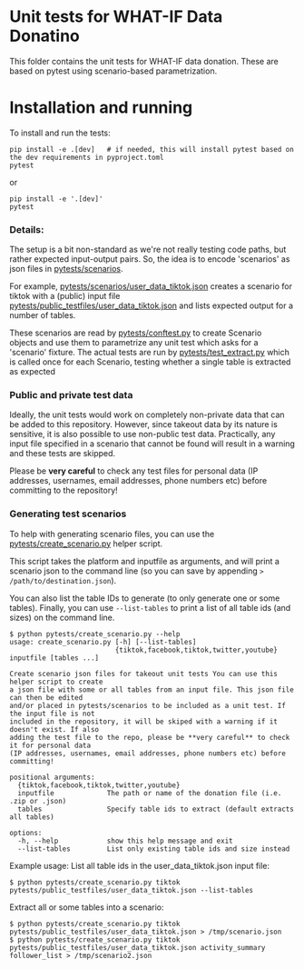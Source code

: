 # Unit tests for WHAT-IF Data Donatino

This folder contains the unit tests for WHAT-IF data donation. These are based on pytest using scenario-based parametrization. 

# Installation and running

To install and run the tests:

```{sh}
pip install -e .[dev]   # if needed, this will install pytest based on the dev requirements in pyproject.toml
pytest
```

or

```{sh}
pip install -e '.[dev]'  
pytest
```

### Details:

The setup is a bit non-standard as we're not really testing code paths, but rather expected input-output pairs. 
So, the idea is to encode 'scenarios' as json files in [pytests/scenarios](pytests/scenarios).

For example, [pytests/scenarios/user_data_tiktok.json]([pytests/scenarios/user_data_tiktok.json]) creates a scenario for tiktok 
with a (public) input file [pytests/public_testfiles/user_data_tiktok.json](pytests/public_testfiles/user_data_tiktok.json) and lists expected output for a number of tables. 

These scenarios are read by [pytests/conftest.py](pytests/conftest.py) to create Scenario objects and use them to parametrize any unit test which asks for a 'scenario' fixture. 
The actual tests are run by [pytests/test_extract.py](pytests/test_extract.py) which is called once for each Scenario, testing whether a single table is extracted as expected

### Public and private test data

Ideally, the unit tests would work on completely non-private data that can be added to this repository.
However, since takeout data by its nature is sensitive, it is also possible to use non-public test data.
Practically, any input file specified in a scenario that cannot be found will result in a warning and these tests are skipped. 

Please be **very careful** to check any test files for personal data (IP addresses, usernames, email addresses, phone numbers etc) before committing to the repository!

### Generating test scenarios

To help with generating scenario files, you can use the [pytests/create_scenario.py](pytests/create_scenario.py) helper script. 

This script takes the platform and inputfile as arguments, and will print a scenario json to the command line
(so you can save by appending `> /path/to/destination.json`).

You can also list the table IDs to generate (to only generate one or some tables). 
Finally, you can use `--list-tables` to print a list of all table ids (and sizes) on the command line. 

```{sh}
$ python pytests/create_scenario.py --help
usage: create_scenario.py [-h] [--list-tables]
                          {tiktok,facebook,tiktok,twitter,youtube} inputfile [tables ...]

Create scenario json files for takeout unit tests You can use this helper script to create
a json file with some or all tables from an input file. This json file can then be edited
and/or placed in pytests/scenarios to be included as a unit test. If the input file is not
included in the repository, it will be skiped with a warning if it doesn't exist. If also
adding the test file to the repo, please be **very careful** to check it for personal data
(IP addresses, usernames, email addresses, phone numbers etc) before committing!

positional arguments:
  {tiktok,facebook,tiktok,twitter,youtube}
  inputfile             The path or name of the donation file (i.e. .zip or .json)
  tables                Specify table ids to extract (default extracts all tables)

options:
  -h, --help            show this help message and exit
  --list-tables         List only existing table ids and size instead
```

Example usage:
List all table ids in the user_data_tiktok.json input file:
```{sh}
$ python pytests/create_scenario.py tiktok pytests/public_testfiles/user_data_tiktok.json --list-tables
```
Extract all or some tables into a scenario:
```{sh}
$ python pytests/create_scenario.py tiktok pytests/public_testfiles/user_data_tiktok.json > /tmp/scenario.json
$ python pytests/create_scenario.py tiktok pytests/public_testfiles/user_data_tiktok.json activity_summary follower_list > /tmp/scenario2.json
```
